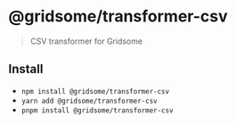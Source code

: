 # @gridsome/transformer-csv

> CSV transformer for Gridsome

## Install

- `npm install @gridsome/transformer-csv`
- `yarn add @gridsome/transformer-csv`
- `pnpm install @gridsome/transformer-csv`
